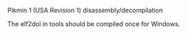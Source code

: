 Pikmin 1 (USA Revision 1) disassembly/decompilation

The elf2dol in tools should be compiled once for Windows.
